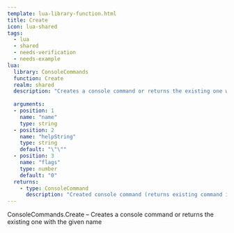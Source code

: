 ```yaml
---
template: lua-library-function.html
title: Create
icon: lua-shared
tags:
  - lua
  - shared
  - needs-verification
  - needs-example
lua:
  library: ConsoleCommands
  function: Create
  realm: shared
  description: "Creates a console command or returns the existing one with the given name"
  
  arguments:
  - position: 1
    name: "name"
    type: string
  - position: 2
    name: "helpString"
    type: string
    default: "\"\""
  - position: 3
    name: "flags"
    type: number
    default: "0"
  returns:
    - type: ConsoleCommand
      description: "Created console command (returns existing command if one with the same name exists)"
---
```


<div class="lua__search__keywords">
ConsoleCommands.Create &#x2013; Creates a console command or returns the existing one with the given name
</div>
